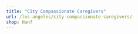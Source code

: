```yaml
---
title: "City Compassionate Caregivers"
url: /los-angeles/city-compassionate-caregivers/
shop: Hanf
---
```

